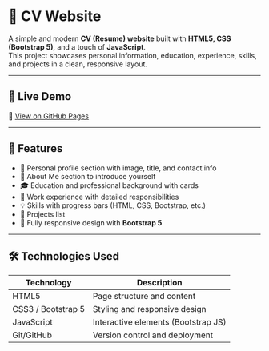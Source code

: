 # 📄 CV Website

A simple and modern **CV (Resume) website** built with **HTML5, CSS (Bootstrap 5)**, and a touch of **JavaScript**.  
This project showcases personal information, education, experience, skills, and projects in a clean, responsive layout.

---

## 🚀 Live Demo

🔗 [View on GitHub Pages](https://dugerdev.github.io/cv-wbsite)

---

## 🧰 Features

- 👤 Personal profile section with image, title, and contact info  
- 📖 About Me section to introduce yourself  
- 🎓 Education and professional background with cards  
- 💼 Work experience with detailed responsibilities  
- 💡 Skills with progress bars (HTML, CSS, Bootstrap, etc.)  
- 📂 Projects list  
- 📱 Fully responsive design with **Bootstrap 5**

---

## 🛠️ Technologies Used

| Technology   | Description                          |
|--------------|--------------------------------------|
| HTML5        | Page structure and content           |
| CSS3 / Bootstrap 5 | Styling and responsive design  |
| JavaScript   | Interactive elements (Bootstrap JS) |
| Git/GitHub   | Version control and deployment       |


